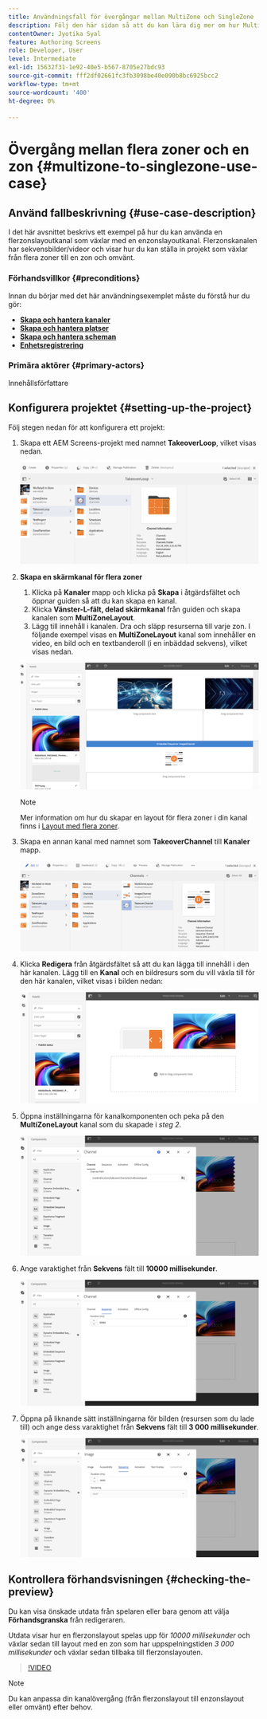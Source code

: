 ```yaml
---
title: Användningsfall för övergångar mellan MultiZone och SingleZone
description: Följ den här sidan så att du kan lära dig mer om hur MultiZone till SingleZone-övergångar används.
contentOwner: Jyotika Syal
feature: Authoring Screens
role: Developer, User
level: Intermediate
exl-id: 15632f31-1e92-40e5-b567-8705e27bdc93
source-git-commit: fff2df02661fc3fb3098be40e090b8bc6925bcc2
workflow-type: tm+mt
source-wordcount: '400'
ht-degree: 0%

---
```


# Övergång mellan flera zoner och en zon {#multizone-to-singlezone-use-case}

## Använd fallbeskrivning {#use-case-description}

I det här avsnittet beskrivs ett exempel på hur du kan använda en flerzonslayoutkanal som växlar med en enzonslayoutkanal. Flerzonskanalen har sekvensbilder/videor och visar hur du kan ställa in projekt som växlar från flera zoner till en zon och omvänt.

### Förhandsvillkor {#preconditions}

Innan du börjar med det här användningsexemplet måste du förstå hur du gör:

* **[Skapa och hantera kanaler](managing-channels.md)**
* **[Skapa och hantera platser](managing-locations.md)**
* **[Skapa och hantera scheman](managing-schedules.md)**
* **[Enhetsregistrering](device-registration.md)**

### Primära aktörer {#primary-actors}

Innehållsförfattare

## Konfigurera projektet {#setting-up-the-project}

Följ stegen nedan för att konfigurera ett projekt:

1. Skapa ett AEM Screens-projekt med namnet **TakeoverLoop**, vilket visas nedan.

   ![resurs](assets/mz-to-sz1.png)


1. **Skapa en skärmkanal för flera zoner**

   1. Klicka på **Kanaler** mapp och klicka på **Skapa** i åtgärdsfältet och öppnar guiden så att du kan skapa en kanal.
   1. Klicka **Vänster-L-fält, delad skärmkanal** från guiden och skapa kanalen som **MultiZoneLayout**.
   1. Lägg till innehåll i kanalen. Dra och släpp resurserna till varje zon. I följande exempel visas en **MultiZoneLayout** kanal som innehåller en video, en bild och en textbanderoll (i en inbäddad sekvens), vilket visas nedan.

   ![resurs](assets/mz-to-sz2.png)

   >[!NOTE]
   >
   >Mer information om hur du skapar en layout för flera zoner i din kanal finns i [Layout med flera zoner](multi-zone-layout-aem-screens.md).


1. Skapa en annan kanal med namnet som **TakeoverChannel** till **Kanaler** mapp.

   ![resurs](assets/mz-to-sz3.png)

1. Klicka **Redigera** från åtgärdsfältet så att du kan lägga till innehåll i den här kanalen. Lägg till en **Kanal** och en bildresurs som du vill växla till för den här kanalen, vilket visas i bilden nedan:

   ![resurs](assets/mz-to-sz4.png)

1. Öppna inställningarna för kanalkomponenten och peka på den **MultiZoneLayout** kanal som du skapade i *steg 2*.

   ![resurs](assets/mz-to-sz5.png)

1. Ange varaktighet från **Sekvens** fält till **10000 millisekunder**.

   ![resurs](assets/mz-to-sz6.png)

1. Öppna på liknande sätt inställningarna för bilden (resursen som du lade till) och ange dess varaktighet från **Sekvens** fält till **3 000 millisekunder**.

   ![resurs](assets/mz-to-sz7.png)

## Kontrollera förhandsvisningen {#checking-the-preview}

Du kan visa önskade utdata från spelaren eller bara genom att välja **Förhandsgranska** från redigeraren.

Utdata visar hur en flerzonslayout spelas upp för *10000 millisekunder* och växlar sedan till layout med en zon som har uppspelningstiden *3 000 millisekunder* och växlar sedan tillbaka till flerzonslayouten.

>[!VIDEO](https://video.tv.adobe.com/v/30366)

>[!NOTE]
>
>Du kan anpassa din kanalövergång (från flerzonslayout till enzonslayout eller omvänt) efter behov.
